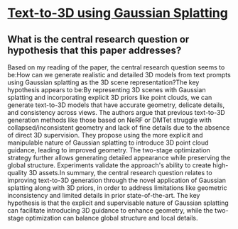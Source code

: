 # [Text-to-3D using Gaussian Splatting](https://arxiv.org/abs/2309.16585)

## What is the central research question or hypothesis that this paper addresses?

Based on my reading of the paper, the central research question seems to be:How can we generate realistic and detailed 3D models from text prompts using Gaussian splatting as the 3D scene representation?The key hypothesis appears to be:By representing 3D scenes with Gaussian splatting and incorporating explicit 3D priors like point clouds, we can generate text-to-3D models that have accurate geometry, delicate details, and consistency across views. The authors argue that previous text-to-3D generation methods like those based on NeRF or DMTet struggle with collapsed/inconsistent geometry and lack of fine details due to the absence of direct 3D supervision. They propose using the more explicit and manipulable nature of Gaussian splatting to introduce 3D point cloud guidance, leading to improved geometry. The two-stage optimization strategy further allows generating detailed appearance while preserving the global structure. Experiments validate the approach's ability to create high-quality 3D assets.In summary, the central research question relates to improving text-to-3D generation through the novel application of Gaussian splatting along with 3D priors, in order to address limitations like geometric inconsistency and limited details in prior state-of-the-art. The key hypothesis is that the explicit and supervisable nature of Gaussian splatting can facilitate introducing 3D guidance to enhance geometry, while the two-stage optimization can balance global structure and local details.

